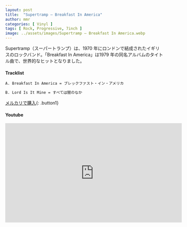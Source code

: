 ```yaml
---
layout: post
title:  "Supertramp – Breakfast In America"
author: mmr
categories: [ Vinyl ]
tags: [ Rock, Progressive, 7inch ]
image: ../assets/images/Supertramp – Breakfast In America.webp
---
```


Supertramp（スーパートランプ）は、1970 年にロンドンで結成されたイギリスのロックバンド。「Breakfast In America」は1979 年の同名アルバムのタイトル曲で、世界的なヒットとなりました。

#### Tracklist
```md
A. Breakfast In America = ブレックファスト・イン・アメリカ

B. Lord Is It Mine = すべては闇のなか
```

[メルカリで購入](https://jp.mercari.com/item/m63119040399?afid=6142608987){: .button1}

#### Youtube
<iframe width="560" height="315" src="https://www.youtube.com/embed/3YQb-0P320s?si=Pti7lkfhU-9FRlr3" title="YouTube video player" frameborder="0" allow="accelerometer; autoplay; clipboard-write; encrypted-media; gyroscope; picture-in-picture; web-share" referrerpolicy="strict-origin-when-cross-origin" allowfullscreen></iframe>
